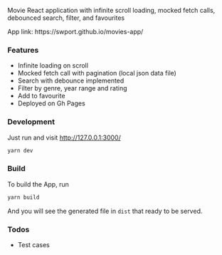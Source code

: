 <p>
Movie React application with infinite scroll loading, mocked fetch calls, debounced search, filter, and favourites
</p>

<p>App link: https://swport.github.io/movies-app/</p>

### Features

- Infinite loading on scroll
- Mocked fetch call with pagination (local json data file)
- Search with debounce implemented
- Filter by genre, year range and rating
- Add to favourite
- Deployed on Gh Pages

### Development

Just run and visit http://127.0.0.1:3000/

```bash
yarn dev
```

### Build

To build the App, run

```bash
yarn build
```

And you will see the generated file in `dist` that ready to be served.

### Todos

- Test cases
